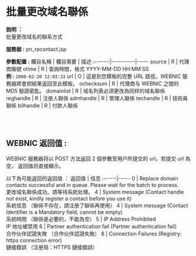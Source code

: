 # 批量更改域名聯係

**說明 ：** <br> 
批量更改域名的聯系方式

**服務器 :** pn_rpcontact.jsp

**參數配置 :**
欄目名稱 | 欄目需要 | 描述
:------:|----------|-----
source | R | 代理商賬號
otime | R | 查詢時間，格式 YYYY-MM-DD HH:MM:SS <br> **例 :** `2000-02-20 12:03:33`
url | O | 這是到您模板的完整 URL 路徑。WEBNIC 服務器將會把結果返回至此模板。
ochecksum | R | 代理商与 WEBNIC 之間的 MD5 驗證密匙。
domainlist | R | 域名列表必須更改為同样的域名聯係
reghandle | R | 注册人聯係
admhandle | R | 管理人聯係
techandle | R | 技術員聯係
bilhandle | R | 付款人聯係

<br><br>

WEBNIC 返回值 :
-----
WEBNIC 服務器将以 POST 方法返回 2 個參數至用户所提交的 url。若提交 url 為空， 返回值将直接顯示。

以下為可能返回的返回值 ：
返回值 | 信息
:-----:|-----
0 | Replace domain contacts successful and in queue. Please wait for the batch to process. <br> 更改域名聯係成功。請等待系統处理。
4 | System message (Contact handle not exist, kindly register a contact before you use it) <br> 系統信息 （聯係不存在，請注册了聯係再使用）
4 | System message (Contact Identifier is a Mandatory field, cannot be empty) <br> 系統時間 （聯係是必要的，不能為空）
5 | IP Address Prohibited <br> IP 地址被禁用
6 | Partner authentication fail (Partner authentication fail) <br> 合作伙伴認證失敗 （合作伙伴認證失敗）
8 | Connection Failures (Registry: https connection error) <br> 鏈接錯誤 （注册局：HTTPS 鏈接錯誤）

